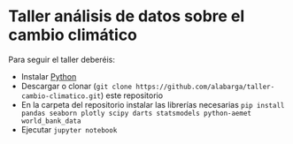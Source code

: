 # Taller análisis de datos sobre el cambio climático

Para seguir el taller deberéis:

- Instalar [Python](https://www.python.org/)
- Descargar o clonar (`git clone https://github.com/alabarga/taller-cambio-climatico.git`) este repositorio
- En la carpeta del repositorio instalar las librerías necesarias `pip install pandas seaborn plotly scipy darts statsmodels python-aemet world_bank_data`
- Ejecutar `jupyter notebook`
